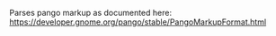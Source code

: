 Parses pango markup as documented here: https://developer.gnome.org/pango/stable/PangoMarkupFormat.html